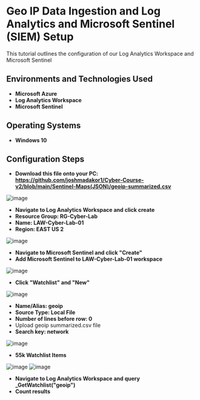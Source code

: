 <h1>Geo IP Data Ingestion and Log Analytics and Microsoft Sentinel (SIEM) Setup</h1>
This tutorial outlines the configuration of our Log Analytics Workspace and Microsoft Sentinel

<h2>Environments and Technologies Used</h2>

- <b>Microsoft Azure</b> 
- <b>Log Analytics Workspace</b>
- <b>Microsoft Sentinel</b>

<h2>Operating Systems</h2>

- <b>Windows 10</b>


<h2>Configuration Steps</h2>

- <b>Download this file onto your PC: https://github.com/joshmadakor1/Cyber-Course-v2/blob/main/Sentinel-Maps(JSON)/geoip-summarized.csv</b>

![image](https://github.com/user-attachments/assets/b057eca4-fad8-4301-8d8e-f41710d259fc)
- <b>Navigate to Log Analytics Workspace and click create</b>
- <b>Resource Group: RG-Cyber-Lab</b>
- <b>Name: LAW-Cyber-Lab-01</b>
- <b>Region: EAST US 2</b>

![image](https://github.com/user-attachments/assets/984d76f5-906b-45b1-a3ce-d1237e52c86e)
- <b>Navigate to Microsoft Sentinel and click "Create"</b>
- <b>Add Microsoft Sentinel to LAW-Cyber-Lab-01 workspace</b>

![image](https://github.com/user-attachments/assets/29ec2424-3768-48ce-aff8-355be63e3f33)
- <b>Click "Watchlist" and "New"</b>

![image](https://github.com/user-attachments/assets/150e0b62-a54f-4735-851a-abd11137fed1)
- <b>Name/Alias: geoip</b>
- <b>Source Type: Local File</b>
- <b>Number of lines before row: 0</b>
- Upload geoip summarized.csv file</b>
- <b>Search key: network</b>

![image](https://github.com/user-attachments/assets/24920579-c510-4f1d-b13b-35286f38970e)
- <b>55k Watchlist Items</b>

![image](https://github.com/user-attachments/assets/186d936a-097e-4b90-8a81-ddc4e4a7a377)
![image](https://github.com/user-attachments/assets/4042ac65-bc1a-4afa-afaa-91514f3eb403)
- <b>Navigate to Log Analytics Workspace and query _GetWatchlist("geoip")
- <b>Count results</b>



